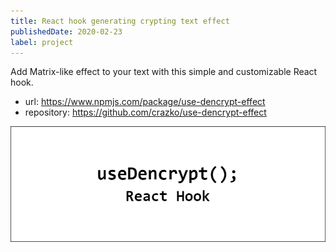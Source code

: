 ```yaml
---
title: React hook generating crypting text effect
publishedDate: 2020-02-23
label: project
---
```


Add Matrix-like effect to your text with this simple and customizable React hook.

- url: https://www.npmjs.com/package/use-dencrypt-effect
- repository: https://github.com/crazko/use-dencrypt-effect

![](/images/usedencrypt.png)
